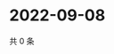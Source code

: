 # 2022-09-08

共 0 条

<!-- BEGIN WEIBO -->
<!-- 最后更新时间 Thu Sep 08 2022 21:34:23 GMT+0800 (China Standard Time) -->

<!-- END WEIBO -->
